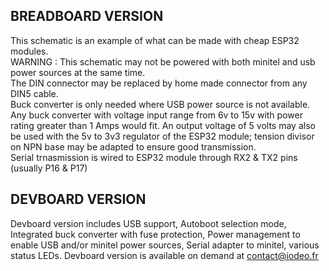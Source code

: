 ## BREADBOARD VERSION
This schematic is an example of what can be made with cheap ESP32 modules.
<br>WARNING : This schematic may not be powered with both minitel and usb power sources at the same time.
<br>The DIN connector may be replaced by home made connector from any DIN5 cable.
<br>Buck converter is only needed where USB power source is not available.
<br>Any buck converter with voltage input range from 6v to 15v with power rating greater than 1 Amps would fit.
An output voltage of 5 volts may also be used with the 5v to 3v3 regulator of the ESP32 module; tension divisor on NPN base may be adapted to ensure good transmission.
<br>Serial trnasmission is wired to ESP32 module through RX2 & TX2 pins (usually P16 & P17)

## DEVBOARD VERSION
Devboard version includes USB support, Autoboot selection mode, Integrated buck converter with fuse protection, Power management to enable USB and/or minitel power sources, Serial adapter to minitel, various status LEDs.
Devboard version is available on demand at [contact@iodeo.fr](contact@iodeo.fr)
